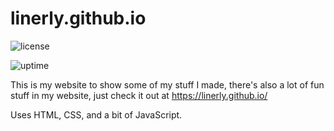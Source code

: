 # linerly.github.io

![license](https://img.shields.io/github/license/Linerly/linerly.github.io?style=plastic)

![uptime](https://img.shields.io/uptimerobot/status/m785926106-ad9c782f806b5cbcdcbd4c78?style=plastic)

This is my website to show some of my stuff I made, there's also a lot of fun stuff in my website, just check it out at https://linerly.github.io/

Uses HTML, CSS, and a bit of JavaScript.
